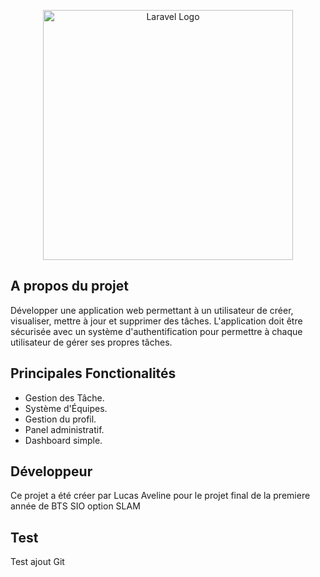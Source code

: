 <p align="center"><a href="https://laravel.com" target="_blank"><img src="https://raw.githubusercontent.com/laravel/art/master/logo-lockup/5%20SVG/2%20CMYK/1%20Full%20Color/laravel-logolockup-cmyk-red.svg" width="400" alt="Laravel Logo"></a></p>


## A propos du projet

Développer une application web permettant à un utilisateur de créer, visualiser, mettre à jour
et supprimer des tâches. L'application doit être sécurisée avec un système d'authentification
pour permettre à chaque utilisateur de gérer ses propres tâches.

## Principales Fonctionalités

- Gestion des Tâche.
- Système d'Équipes.
- Gestion du profil.
- Panel administratif.
- Dashboard simple.

## Développeur

Ce projet a été créer par Lucas Aveline pour le projet final de la premiere année de BTS SIO option SLAM

## Test 

Test ajout Git
